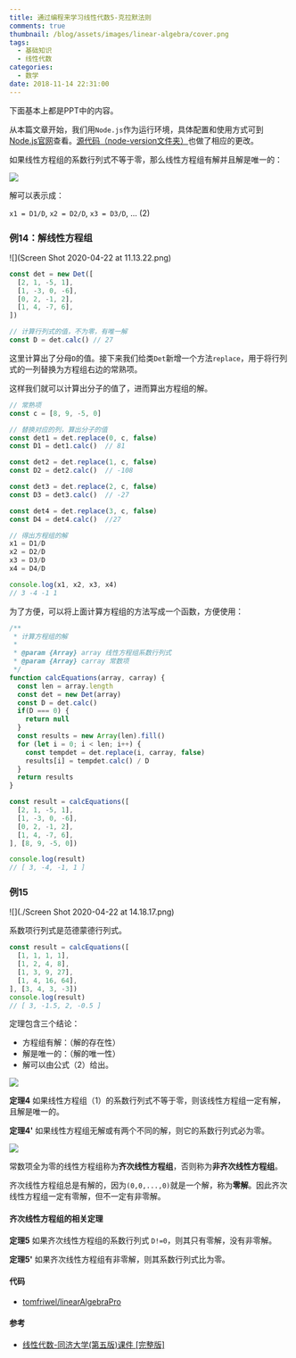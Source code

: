 ```yaml
---
title: 通过编程来学习线性代数5-克拉默法则
comments: true
thumbnail: /blog/assets/images/linear-algebra/cover.png
tags:
  - 基础知识
  - 线性代数
categories:
  - 数学
date: 2018-11-14 22:31:00
---
```


下面基本上都是PPT中的内容。

从本篇文章开始，我们用`Node.js`作为运行环境，具体配置和使用方式可到[Node.js官网](https://nodejs.org/en/)查看。[源代码（node-version文件夹）](https://github.com/tomfriwel/linearAlgebraPro)也做了相应的更改。

如果线性方程组的系数行列式不等于零，那么线性方程组有解并且解是唯一的：

![](./e5.png)

解可以表示成：

`x1 = D1/D`, `x2 = D2/D`, `x3 = D3/D`, ... (2)

### 例14：解线性方程组
![](Screen Shot 2020-04-22 at 11.13.22.png)

```js
const det = new Det([
  [2, 1, -5, 1],
  [1, -3, 0, -6],
  [0, 2, -1, 2],
  [1, 4, -7, 6],
])

// 计算行列式的值，不为零，有唯一解
const D = det.calc() // 27
```
这里计算出了分母`D`的值。接下来我们给类`Det`新增一个方法`replace`，用于将行列式的一列替换为方程组右边的常熟项。

这样我们就可以计算出分子的值了，进而算出方程组的解。

```js
// 常熟项
const c = [8, 9, -5, 0]

// 替换对应的列，算出分子的值
const det1 = det.replace(0, c, false)
const D1 = det1.calc()  // 81

const det2 = det.replace(1, c, false)
const D2 = det2.calc()  // -108

const det3 = det.replace(2, c, false)
const D3 = det3.calc()  // -27

const det4 = det.replace(3, c, false)
const D4 = det4.calc()  //27

// 得出方程组的解
x1 = D1/D
x2 = D2/D
x3 = D3/D
x4 = D4/D

console.log(x1, x2, x3, x4)
// 3 -4 -1 1
```

为了方便，可以将上面计算方程组的方法写成一个函数，方便使用：
```js
/**
 * 计算方程组的解
 * 
 * @param {Array} array 线性方程组系数行列式
 * @param {Array} carray 常数项
 */
function calcEquations(array, carray) {
  const len = array.length
  const det = new Det(array)
  const D = det.calc()
  if(D === 0) {
    return null
  }
  const results = new Array(len).fill()
  for (let i = 0; i < len; i++) {
    const tempdet = det.replace(i, carray, false)
    results[i] = tempdet.calc() / D
  }
  return results
}

const result = calcEquations([
  [2, 1, -5, 1],
  [1, -3, 0, -6],
  [0, 2, -1, 2],
  [1, 4, -7, 6],
], [8, 9, -5, 0])

console.log(result)
// [ 3, -4, -1, 1 ]
```

### 例15
![](./Screen Shot 2020-04-22 at 14.18.17.png)

系数项行列式是范德蒙德行列式。

```js
const result = calcEquations([
  [1, 1, 1, 1],
  [1, 2, 4, 8],
  [1, 3, 9, 27],
  [1, 4, 16, 64],
], [3, 4, 3, -3])
console.log(result)
// [ 3, -1.5, 2, -0.5 ]
```



定理包含三个结论：

* 方程组有解：（解的存在性）
* 解是唯一的：（解的唯一性）
* 解可以由公式（2）给出。

![](./e6.png)


**定理4** 如果线性方程组（1）的系数行列式不等于零，则该线性方程组一定有解，且解是唯一的。

**定理4'** 如果线性方程组无解或有两个不同的解，则它的系数行列式必为零。

![](./e7.png)

常数项全为零的线性方程组称为**齐次线性方程组**，否则称为**非齐次线性方程组**。

齐次线性方程组总是有解的，因为`(0,0,...,0)`就是一个解，称为**零解**。因此齐次线性方程组一定有零解，但不一定有非零解。

#### 齐次线性方程组的相关定理

**定理5** 如果齐次线性方程组的系数行列式 `D!=0`，则其只有零解，没有非零解。

**定理5'** 如果齐次线性方程组有非零解，则其系数行列式比为零。

#### 代码

- [tomfriwel/linearAlgebraPro](https://github.com/tomfriwel/linearAlgebraPro)

#### 参考

- [线性代数-同济大学(第五版)课件 [完整版]](https://wenku.baidu.com/view/e3efed47fe4733687e21aafd?pn=51)